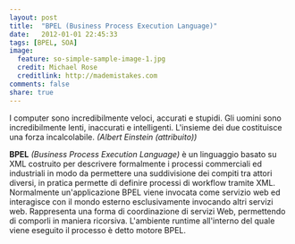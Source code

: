 ```yaml
---
layout: post
title:  "BPEL (Business Process Execution Language)"
date:   2012-01-01 22:45:33
tags: [BPEL, SOA]
image:
  feature: so-simple-sample-image-1.jpg
  credit: Michael Rose
  creditlink: http://mademistakes.com
comments: false
share: true
---
```


I computer sono incredibilmente veloci, accurati e stupidi. Gli uomini sono incredibilmente lenti, inaccurati e intelligenti. L'insieme dei due costituisce una forza incalcolabile.
*(Albert Einstein (attribuito))*


**BPEL** *(Business Process Execution Language)* è un linguaggio basato su XML costruito per descrivere formalmente i processi commerciali ed industriali in modo da permettere una suddivisione dei compiti tra attori diversi, in pratica permette di definire processi di workflow tramite XML.
Normalmente un'applicazione BPEL viene invocata come servizio web ed interagisce con il mondo esterno esclusivamente invocando altri servizi web. 
Rappresenta una forma di coordinazione di servizi Web, permettendo di comporli in maniera ricorsiva. 
L'ambiente runtime all'interno del quale viene eseguito il processo è detto motore BPEL.


